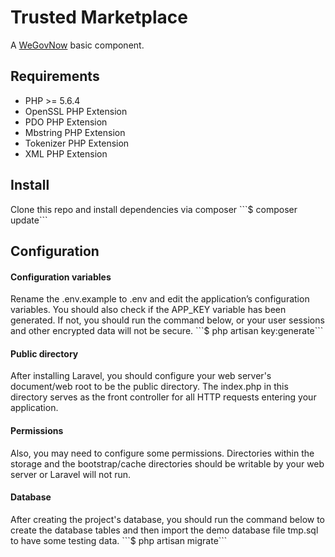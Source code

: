 <h1>Trusted Marketplace</h1>
A <a href="http://wegovnow.eu" target="_blank">WeGovNow</a> basic component.

<h2>Requirements</h2>
<ul>
    <li>PHP >= 5.6.4</li>
    <li>OpenSSL PHP Extension</li>
    <li>PDO PHP Extension</li>
    <li>Mbstring PHP Extension</li>
    <li>Tokenizer PHP Extension</li>
    <li>XML PHP Extension</li>
</ul>

<h2>Install</h2>
Clone this repo and install dependencies via composer
```$ composer update```

<h2>Configuration</h2>

<h4>Configuration variables</h4>
Rename the .env.example to .env and edit the application’s configuration variables. You should also check if the APP_KEY variable has been generated. If not, you should run the command below, or your user sessions and other encrypted data will not be secure.
```$ php artisan key:generate```

<h4>Public directory</h4>
After installing Laravel, you should configure your web server's document/web root to be the public directory. The index.php in this directory serves as the front controller for all HTTP requests entering your application.

<h4>Permissions</h4>
Also, you may need to configure some permissions. Directories within the storage and the bootstrap/cache directories should be writable by your web server or Laravel will not run.

<h4>Database</h4>
After creating the project's database, you should run the command below to create the database tables and then import the demo database file tmp.sql to have some testing data.
```$ php artisan migrate```
